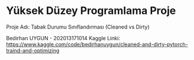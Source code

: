 # Yüksek Düzey Programlama Proje 

Proje Adı: Tabak Durumu Sınıflandırması (Cleaned vs Dirty)

Bedirhan UYGUN - 202013171014
Kaggle Linki: https://www.kaggle.com/code/bedirhanuygun/cleaned-and-dirty-pytorch-traind-and-optimizing 
